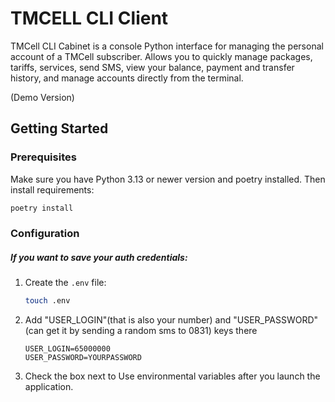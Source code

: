 # TMCELL CLI Client

TMCell CLI Cabinet is a console Python interface for managing the personal account of a TMCell subscriber. Allows you to quickly manage packages, tariffs, services, send SMS, view your balance, payment and transfer history, and manage accounts directly from the terminal.

(Demo Version)

## Getting Started

### Prerequisites

Make sure you have Python 3.13 or newer version and poetry installed. Then install requirements:

```bash
poetry install
```

### Configuration

##### If you want to save your auth credentials:


1. Create the `.env` file:
   ```bash
   touch .env
   ```

2. Add "USER_LOGIN"(that is also your number) and "USER_PASSWORD"(can get it by sending a random sms to 0831) keys there
   ```plain
   USER_LOGIN=65000000
   USER_PASSWORD=YOURPASSWORD
   ```
3. Check the box next to Use environmental variables after you launch the application.

